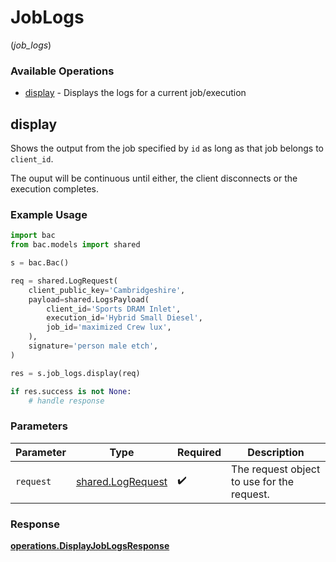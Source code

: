 # JobLogs
(*job_logs*)

### Available Operations

* [display](#display) - Displays the logs for a current job/execution

## display

Shows the output from the job specified by `id` as long as that job belongs to `client_id`.

The ouput will be continuous until either, the client disconnects or the execution completes.

### Example Usage

```python
import bac
from bac.models import shared

s = bac.Bac()

req = shared.LogRequest(
    client_public_key='Cambridgeshire',
    payload=shared.LogsPayload(
        client_id='Sports DRAM Inlet',
        execution_id='Hybrid Small Diesel',
        job_id='maximized Crew lux',
    ),
    signature='person male etch',
)

res = s.job_logs.display(req)

if res.success is not None:
    # handle response
```

### Parameters

| Parameter                                              | Type                                                   | Required                                               | Description                                            |
| ------------------------------------------------------ | ------------------------------------------------------ | ------------------------------------------------------ | ------------------------------------------------------ |
| `request`                                              | [shared.LogRequest](../../models/shared/logrequest.md) | :heavy_check_mark:                                     | The request object to use for the request.             |


### Response

**[operations.DisplayJobLogsResponse](../../models/operations/displayjoblogsresponse.md)**


